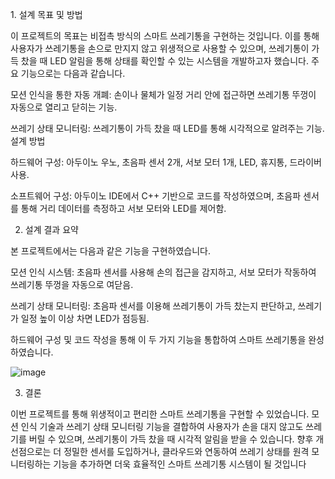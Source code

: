  1.﻿ 설계 목표 및 방법

이 프로젝트의 목표는 비접촉 방식의 스마트 쓰레기통을 구현하는 것입니다. 이를 통해 사용자가 쓰레기통을 손으로 만지지 않고 위생적으로 사용할 수 있으며, 쓰레기통이 가득 찼을 때 LED 알림을 통해 상태를 확인할 수 있는 시스템을 개발하고자 했습니다. 주요 기능으로는 다음과 같습니다.

모션 인식을 통한 자동 개폐: 손이나 물체가 일정 거리 안에 접근하면 쓰레기통 뚜껑이 자동으로 열리고 닫히는 기능.

쓰레기 상태 모니터링: 쓰레기통이 가득 찼을 때 LED를 통해 시각적으로 알려주는 기능.
설계 방법

하드웨어 구성: 아두이노 우노, 초음파 센서 2개, 서보 모터 1개, LED, 휴지통, 드라이버 사용.

소프트웨어 구성: 아두이노 IDE에서 C++ 기반으로 코드를 작성하였으며, 초음파 센서를 통해 거리 데이터를 측정하고 서보 모터와 LED를 제어함.



2. 설계 결과 요약

﻿본 프로젝트에서는 다음과 같은 기능을 구현하였습니다.
	
모션 인식 시스템: 초음파 센서를 사용해 손의 접근을 감지하고, 서보 모터가 작동하여 쓰레기통 뚜껑을 자동으로 여닫음.

쓰레기 상태 모니터링: 초음파 센서를 이용해 쓰레기통이 가득 찼는지 판단하고, 쓰레기가 일정 높이 이상 차면 LED가 점등됨.

하드웨어 구성 및 코드 작성을 통해 이 두 가지 기능을 통합하여 스마트 쓰레기통을 완성하였습니다.

![image](https://github.com/user-attachments/assets/4df778ee-160d-43ff-a308-30055adaacf6)



3. 결론
   
﻿이번 프로젝트를 통해 위생적이고 편리한 스마트 쓰레기통을 구현할 수 있었습니다. 모션 인식 기술과 쓰레기 상태 모니터링 기능을 결합하여 사용자가 손을 대지 않고도 쓰레기를 버릴 수 있으며, 쓰레기통이 가득 찼을 때 시각적 알림을 받을 수 있습니다. 향후 개선점으로는 더 정밀한 센서를 도입하거나, 클라우드와 연동하여 쓰레기 상태를 원격 모니터링하는 기능을 추가하면 더욱 효율적인 스마트 쓰레기통 시스템이 될 것입니다
